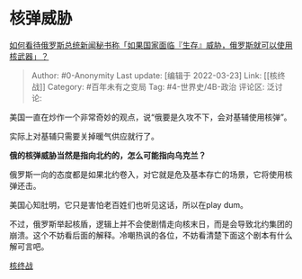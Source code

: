 # 核弹威胁
[如何看待俄罗斯总统新闻秘书称「如果国家面临『生存』威胁，俄罗斯就可以使用核武器」？](https://www.zhihu.com/question/523569107/answer/2403136373)

> Author: #0-Anonymity
> Last update: [编辑于 2022-03-23]
> Link: [[核终战]]
> Category: #百年未有之变局
> Tag: #4-世界史/4B-政治
> 评论区:
> 泛讨论:

美国一直在炒作一个非常奇妙的观点，说“俄要是久攻不下，会对基辅使用核弹”。

实际上对基辅只需要关掉暖气供应就行了。

**俄的核弹威胁当然是指向北约的，怎么可能指向乌克兰？**

俄罗斯一向的态度都是如果北约卷入，对它就是危及基本存亡的场景，它将使用核弹还击。

美国心知肚明，它只是害怕老百姓们也听见这话，所以在play dum。

不过，俄罗斯举起核盾，逻辑上并不会使剧情走向核末日，而是会导致北约集团的崩溃。这个不妨看后面的解释。冷嘲热讽的各位，不妨看清楚下面这个剧本有什么解可言吧。

[核终战](https://zhuanlan.zhihu.com/p/484578437)
